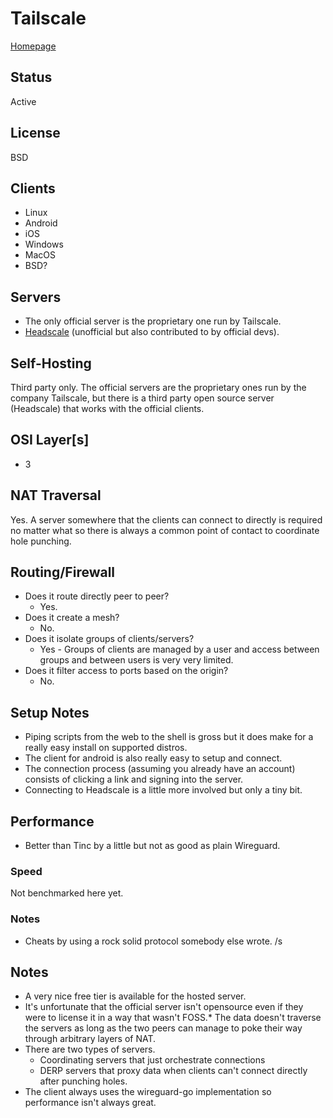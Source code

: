 # Tailscale

[Homepage](https://tailscale.com/)

## Status
Active

## License
BSD

## Clients
* Linux
* Android
* iOS
* Windows
* MacOS
* BSD?

## Servers
* The only official server is the proprietary one run by Tailscale.
* [Headscale](https://github.com/juanfont/headscale) (unofficial but also contributed to by official devs).

## Self-Hosting
Third party only.
The official servers are the proprietary ones run by the company Tailscale, but there is a third party open source server (Headscale) that works with the official clients.

## OSI Layer[s]
* 3

## NAT Traversal
Yes. A server somewhere that the clients can connect to directly is required no matter what so there is always a common point of contact to coordinate hole punching.

## Routing/Firewall
* Does it route directly peer to peer?
	* Yes.
* Does it create a mesh?
	* No.
* Does it isolate groups of clients/servers?
	* Yes - Groups of clients are managed by a user and access between groups and between users is very very limited.
* Does it filter access to ports based on the origin?
	* No.

## Setup Notes
* Piping scripts from the web to the shell is gross but it does make for a really easy install on supported distros.
* The client for android is also really easy to setup and connect.
* The connection process (assuming you already have an account) consists of clicking a link and signing into the server.
* Connecting to Headscale is a little more involved but only a tiny bit.

## Performance
* Better than Tinc by a little but not as good as plain Wireguard.

### Speed
Not benchmarked here yet.

### Notes
* Cheats by using a rock solid protocol somebody else wrote. /s

## Notes
* A very nice free tier is available for the hosted server.
* It's unfortunate that the official server isn't opensource even if they were to license it in a way that wasn't FOSS.* The data doesn't traverse the servers as long as the two peers can manage to poke their way through arbitrary layers of NAT.
* There are two types of servers.
	* Coordinating servers that just orchestrate connections
	* DERP servers that proxy data when clients can't connect directly after punching holes.
* The client always uses the wireguard-go implementation so performance isn't always great.

